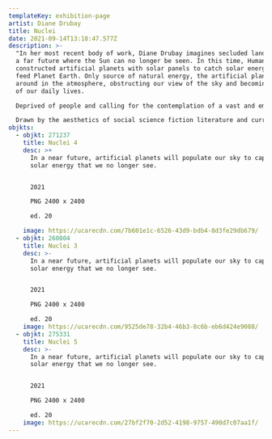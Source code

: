 ```yaml
---
templateKey: exhibition-page
artist: Diane Drubay
title: Nuclei
date: 2021-09-14T13:18:47.577Z
description: >-
  "In her most recent body of work, Diane Drubay imagines secluded landscapes in
  a far future where the Sun can no longer be seen. In this time, Humankind
  constructed artificial planets with solar panels to catch solar energy and
  feed Planet Earth. Only source of natural energy, the artificial planets float
  around in the atmosphere, obstructing our view of the sky and becoming a part
  of our daily lives.

  Deprived of people and calling for the contemplation of a vast and empty landscape, the immersion in this universe is both fascinating and shattering.

  Drawn by the aesthetics of social science fiction literature and current scientific discoveries, the speculative visions depicted by Diane Drubay advocate for optimistic images of the future interpreting shocking stories of possible futures."
objkts:
  - objkt: 271237
    title: Nuclei 4
    desc: >+
      In a near future, artificial planets will populate our sky to capture the
      solar energy that we no longer see.


      2021

      PNG 2400 x 2400

      ed. 20

    image: https://ucarecdn.com/7b601e1c-6526-43d9-bdb4-8d3fe29db679/
  - objkt: 260804
    title: Nuclei 3
    desc: >-
      In a near future, artificial planets will populate our sky to capture the
      solar energy that we no longer see.


      2021

      PNG 2400 x 2400 

      ed. 20
    image: https://ucarecdn.com/9525de78-32b4-46b3-8c6b-eb6d424e9088/
  - objkt: 275331
    title: Nuclei 5
    desc: >-
      In a near future, artificial planets will populate our sky to capture the
      solar energy that we no longer see.


      2021

      PNG 2400 x 2400 

      ed. 20
    image: https://ucarecdn.com/27bf2f70-2d52-4198-9757-490d7c07aa1f/
---
```

